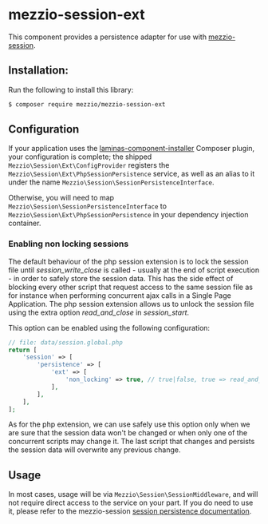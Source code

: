 # mezzio-session-ext

This component provides a persistence adapter for use with
[mezzio-session](https://docs.mezzio.dev/mezzio-session/).

## Installation:

Run the following to install this library:

```bash
$ composer require mezzio/mezzio-session-ext
```

## Configuration

If your application uses the [laminas-component-installer](https://docs.laminas.dev/laminas-component-installer)
Composer plugin, your configuration is complete; the shipped
`Mezzio\Session\Ext\ConfigProvider` registers the
`Mezzio\Session\Ext\PhpSessionPersistence` service, as well as an alias
to it under the name `Mezzio\Session\SessionPersistenceInterface`.

Otherwise, you will need to map `Mezzio\Session\SessionPersistenceInterface`
to `Mezzio\Session\Ext\PhpSessionPersistence` in your dependency
injection container.

### Enabling non locking sessions

The default behaviour of the php session extension is to lock the session file
until *session_write_close* is called - usually at the end of script execution -
in order to safely store the session data. This has the side effect of blocking
every other script that request access to the same session file as for instance
when performing concurrent ajax calls in a Single Page Application. The php session
extension allows us to unlock the session file using the extra option *read_and_close*
in *session_start*.

This option can be enabled using the following configuration:

```php
// file: data/session.global.php
return [
    'session' => [
        'persistence' => [
            'ext' => [
                'non_locking' => true, // true|false, true => read_and_close = true
            ],
        ],
    ],
];
```

As for the php extension, we can use safely use this option only when we are sure
that the session data won't be changed or when only one of the concurrent scripts
may change it. The last script that changes and persists the session data will
overwrite any previous change.

## Usage

In most cases, usage will be via `Mezzio\Session\SessionMiddleware`,
and will not require direct access to the service on your part. If you do need
to use it, please refer to the mezzio-session [session persistence
documentation](https://docs.mezzio.dev/mezzio-session/persistence/).
